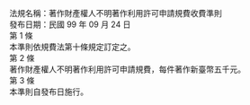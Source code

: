 法規名稱：著作財產權人不明著作利用許可申請規費收費準則  
發布日期：民國 99 年 09 月 24 日  
第 1 條  
本準則依規費法第十條規定訂定之。  
第 2 條  
著作財產權人不明著作利用許可申請規費，每件著作新臺幣五千元。  
第 3 條  
本準則自發布日施行。  


